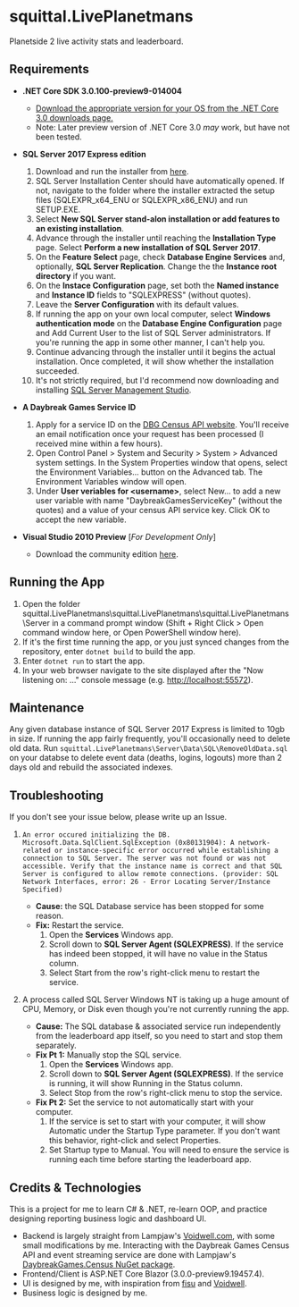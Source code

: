 # squittal.LivePlanetmans

Planetside 2 live activity stats and leaderboard.

## Requirements

* __.NET Core SDK 3.0.100-preview9-014004__
  
  * [Download the appropriate version for your OS from the .NET Core 3.0 downloads page.](https://dotnet.microsoft.com/download/dotnet-core/3.0 "Download .NET Core 3.0")
  * Note: Later preview version of .NET Core 3.0 _may_ work, but have not been tested.

* __SQL Server 2017 Express edition__

    1. Download and run the installer from [here](https://www.microsoft.com/en-us/sql-server/sql-server-editions-express "SQL Server 2017 Express edition download page").
    2. SQL Server Installation Center should have automatically opened. If not, navigate to the folder where the installer extracted the setup files (SQLEXPR_x64_ENU or SQLEXPR_x86_ENU) and run SETUP.EXE.
    3. Select __New SQL Server stand-alon installation or add features to an existing installation__.
    4. Advance through the installer until reaching the __Installation Type__ page. Select __Perform a new installation of SQL Server 2017__.
    5. On the __Feature Select__ page, check __Database Engine Services__ and, optionally, __SQL Server Replication__. Change the the __Instance root directory__ if you want.
    6. On the __Instace Configuration__ page, set both the __Named instance__ and __Instance ID__ fields to "SQLEXPRESS" (without quotes).
    7. Leave the __Server Configuration__ with its default values.
    8. If running the app on your own local computer, select __Windows authentication mode__ on the __Database Engine Configuration__ page and Add Current User to the list of SQL Server administrators. If you're running the app in some other manner, I can't help you.
    9. Continue advancing through the installer until it begins the actual installation. Once completed, it will show whether the installation succeeded.
    10. It's not strictly required, but I'd recommend now downloading and installing [SQL Server Management Studio](https://docs.microsoft.com/en-us/sql/ssms/download-sql-server-management-studio-ssms?redirectedfrom=MSDN&view=sql-server-ver15 "Download SQL Server Management Studio (SSMS)").

* __A Daybreak Games Service ID__

   1. Apply for a service ID on the [DBG Census API website](http://census.daybreakgames.com/#devSignup). You'll receive an email notification once your request has been processed (I received mine within a few hours).
   2. Open Control Panel > System and Security > System > Advanced system settings. In the System Properties window that opens, select the Environment Variables... button on the Advanced tab. The Environment Variables window will open.
   3. Under __User veriables for \<username>__, select New... to add a new user variable with name "DaybreakGamesServiceKey" (without the quotes) and a value of your census API service key. Click OK to accept the new variable.

* __Visual Studio 2010 Preview__ [_For Development Only_]

  * Download the community edition [here](https://visualstudio.microsoft.com/vs/preview/ "Visual Studio Preview download page").

## Running the App

1. Open the folder squittal.LivePlanetmans\squittal.LivePlanetmans\squittal.LivePlanetmans\Server in a command prompt window (Shift + Right Click > Open command window here, or Open PowerShell window here).
2. If it's the first time running the app, or you just synced changes from the repository, enter `dotnet build` to build the app.
3. Enter `dotnet run` to start the app.
4. In your web browser navigate to the site displayed after the "Now listening on: ..." console message (e.g. <http://localhost:55572>).

## Maintenance

Any given database instance of SQL Server 2017 Express is limited to 10gb in size. If running the app fairly frequently, you'll occasionally need to delete old data. Run `squittal.LivePlanetmans\Server\Data\SQL\RemoveOldData.sql` on your databse to delete event data (deaths, logins, logouts) more than 2 days old and rebuild the associated indexes.

## Troubleshooting

If you don't see your issue below, please write up an Issue.

1. `An error occured initializing the DB.
Microsoft.Data.SqlClient.SqlException (0x80131904): A network-related or instance-specific error occurred while establishing a connection to SQL Server. The server was not found or was not accessible. Verify that the instance name is correct and that SQL Server is configured to allow remote connections. (provider: SQL Network Interfaces, error: 26 - Error Locating Server/Instance Specified)`
   * __Cause:__ the SQL Database service has been stopped for some reason.
   * __Fix:__ Restart the service.
     1. Open the __Services__ Windows app.
     2. Scroll down to __SQL Server Agent (SQLEXPRESS)__. If the service has indeed been stopped, it will have no value in the Status column.
     3. Select Start from the row's right-click menu to restart the service.

1. A process called SQL Server Windows NT is taking up a huge amount of CPU, Memory, or Disk even though you're not currently running the app.
   * __Cause:__ The SQL database & associated service run independently from the leaderboard app itself, so you need to start and stop them separately.
   * __Fix Pt 1:__ Manually stop the SQL service.
     1. Open the __Services__ Windows app.
     2. Scroll down to __SQL Server Agent (SQLEXPRESS)__. If the service is running, it will show Running in the Status column.
     3. Select Stop from the row's right-click menu to stop the service.
   * __Fix Pt 2:__ Set the service to not automatically start with your computer.
     1. If the service is set to start with your computer, it will show Automatic under the Startup Type parameter. If you don't want this behavior, right-click and select Properties.
     2. Set Startup type to Manual. You will need to ensure the service is running each time before starting the leaderboard app.

## Credits & Technologies

This is a project for me to learn C# & .NET, re-learn OOP, and practice designing reporting business logic and dashboard UI.

* Backend is largely straight from Lampjaw's  [Voidwell.com](https://github.com/voidwell/Voidwell.DaybreakGames "Voidwell's backend github repository"), with some small modifications by me. Interacting with the Daybreak Games Census API and event streaming service are done with Lampjaw's [DaybreakGames.Census NuGet package](https://github.com/Lampjaw/DaybreakGames.Census "DaybreakGames.Census package github repository").
* Frontend/Client is ASP.NET Core Blazor (3.0.0-preview9.19457.4).
* UI is designed by me, with inspiration from [fisu](ps2.fisu.pw) and [Voidwell](Voidwell.com).
* Business logic is designed by me.
